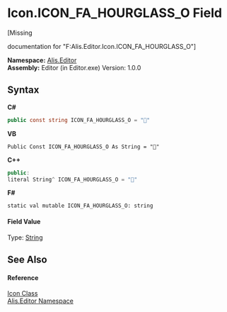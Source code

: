 # Icon.ICON_FA_HOURGLASS_O Field
 

\[Missing <summary> documentation for "F:Alis.Editor.Icon.ICON_FA_HOURGLASS_O"\]

**Namespace:**&nbsp;<a href="b150ade4-39de-a232-5f06-d3cdc1b2c538">Alis.Editor</a><br />**Assembly:**&nbsp;Editor (in Editor.exe) Version: 1.0.0

## Syntax

**C#**<br />
``` C#
public const string ICON_FA_HOURGLASS_O = ""
```

**VB**<br />
``` VB
Public Const ICON_FA_HOURGLASS_O As String = ""
```

**C++**<br />
``` C++
public:
literal String^ ICON_FA_HOURGLASS_O = ""
```

**F#**<br />
``` F#
static val mutable ICON_FA_HOURGLASS_O: string
```


#### Field Value
Type: <a href="https://docs.microsoft.com/dotnet/api/system.string" target="_blank">String</a>

## See Also


#### Reference
<a href="cc0f883c-67f8-f772-c6d7-a60b129f22a7">Icon Class</a><br /><a href="b150ade4-39de-a232-5f06-d3cdc1b2c538">Alis.Editor Namespace</a><br />